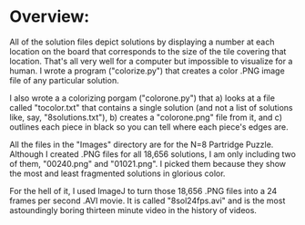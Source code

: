 # Overview:

All of the solution files depict solutions by displaying a number at each location on the board that corresponds to the size of the tile covering that location. That's all very well for a computer but impossible to visualize for a human. I wrote a program ("colorize.py") that creates a color .PNG image file of any particular solution. 

I also wrote a a colorizing porgam ("colorone.py") that a) looks at a file called "tocolor.txt" that contains a single solution (and not a list of solutions like, say, "8solutions.txt"), b) creates a "colorone.png" file from it, and c) outlines each piece in black so you can tell where each piece's edges are.

All the files in the "Images" directory are for the N=8 Partridge Puzzle. Although I created .PNG files for all 18,656 solutions, I am only including two of them, "00240.png" and "01021.png". I picked them because they show the most and least fragmented solutions in glorious color.

For the hell of it, I used ImageJ to turn those 18,656 .PNG files into a 24 frames per second .AVI movie. It is called "8sol24fps.avi" and is the most astoundingly boring thirteen minute video in the history of videos. 


